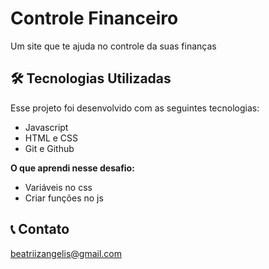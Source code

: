 <h1> Controle Financeiro </h1>
Um site que te ajuda no controle da suas finanças 

## 🛠 Tecnologias Utilizadas

Esse projeto foi desenvolvido com as seguintes tecnologias:
- Javascript
- HTML e CSS
- Git e Github

**O que aprendi nesse desafio:**
- Variáveis no css 
- Criar funções no js

## 📞 Contato
beatriizangelis@gmail.com
